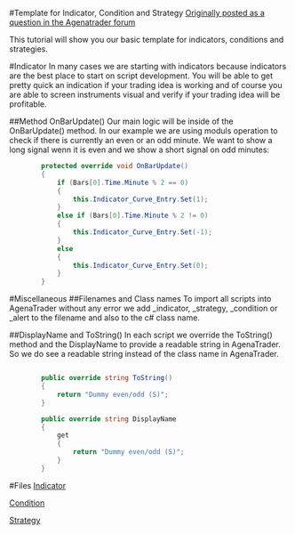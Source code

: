 #Template for Indicator, Condition and Strategy
[Originally posted as a question in the Agenatrader forum](http://www.tradeescort.com/phpbb_de/viewtopic.php?f=18&t=2680&p=11739)

This tutorial will show you our basic template for indicators, conditions and strategies.

#Indicator
In many cases we are starting with indicators because indicators are the best place to start on script development. 
You will be able to get pretty quick an indication if your trading idea is working and of course you are able to screen instruments visual and verify if your trading idea will be profitable.

##Method OnBarUpdate()
Our main logic will be inside of the OnBarUpdate() method. In our example we are using moduls operation to check if there is currently an even or an odd minute. We want to show a long signal wenn it is even and we show a short signal on odd minutes: 

```C#
        protected override void OnBarUpdate()
        {
            if (Bars[0].Time.Minute % 2 == 0)
            {
                this.Indicator_Curve_Entry.Set(1);
            }
            else if (Bars[0].Time.Minute % 2 != 0)
            {
                this.Indicator_Curve_Entry.Set(-1);
            }
            else
            {
                this.Indicator_Curve_Entry.Set(0);
            }
        }
```

#Miscellaneous
##Filenames and Class names
To import all scripts into AgenaTrader without any error we add _indicator, _strategy, _condition or _alert to the filename and also to the c# class name.

##DisplayName and ToString()
In each script we override the ToString() method and the DisplayName to provide a readable string in AgenaTrader. So we do see a readable string instead of the class name in AgenaTrader.
```C#

        public override string ToString()
        {
            return "Dummy even/odd (S)";
        }

        public override string DisplayName
        {
            get
            {
                return "Dummy even/odd (S)";
            }
        }
```

#Files
[Indicator](https://github.com/simonpucher/AgenaTrader/blob/master/Indicator/DummyOneMinuteEvenOdd_Indicator.cs)

[Condition](https://github.com/simonpucher/AgenaTrader/blob/master/Condition/DummyOneMinuteEntryOdd_Condition.cs)

[Strategy](https://github.com/simonpucher/AgenaTrader/blob/master/Strategy/DummyOneMinuteOdd_Strategy.cs)
